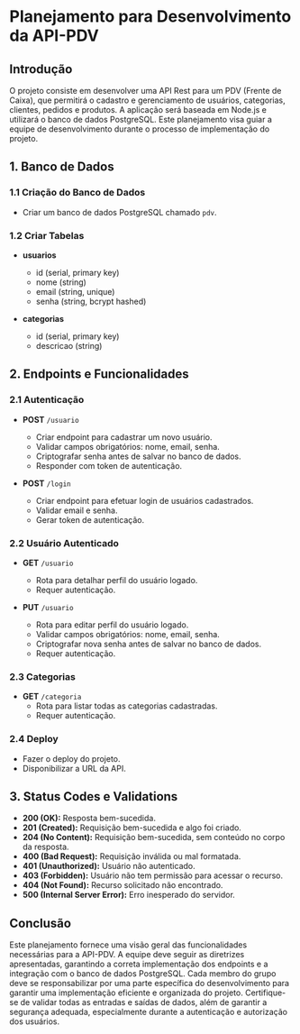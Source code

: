 # Planejamento para Desenvolvimento da API-PDV

## Introdução
O projeto consiste em desenvolver uma API Rest para um PDV (Frente de Caixa), que permitirá o cadastro e gerenciamento de usuários, categorias, clientes, pedidos e produtos. A aplicação será baseada em Node.js e utilizará o banco de dados PostgreSQL. Este planejamento visa guiar a equipe de desenvolvimento durante o processo de implementação do projeto.

## 1. Banco de Dados

### 1.1 Criação do Banco de Dados
- Criar um banco de dados PostgreSQL chamado `pdv`.

### 1.2 Criar Tabelas
- **usuarios**
  - id (serial, primary key)
  - nome (string)
  - email (string, unique)
  - senha (string, bcrypt hashed)

- **categorias**
  - id (serial, primary key)
  - descricao (string)

## 2. Endpoints e Funcionalidades

### 2.1 Autenticação
- **POST** `/usuario` 
  - Criar endpoint para cadastrar um novo usuário.
  - Validar campos obrigatórios: nome, email, senha.
  - Criptografar senha antes de salvar no banco de dados.
  - Responder com token de autenticação.

- **POST** `/login`
  - Criar endpoint para efetuar login de usuários cadastrados.
  - Validar email e senha.
  - Gerar token de autenticação.

### 2.2 Usuário Autenticado
- **GET** `/usuario`
  - Rota para detalhar perfil do usuário logado.
  - Requer autenticação.
  
- **PUT** `/usuario`
  - Rota para editar perfil do usuário logado.
  - Validar campos obrigatórios: nome, email, senha.
  - Criptografar nova senha antes de salvar no banco de dados.
  - Requer autenticação.

### 2.3 Categorias
- **GET** `/categoria`
  - Rota para listar todas as categorias cadastradas.
  - Requer autenticação.

### 2.4 Deploy
- Fazer o deploy do projeto.
- Disponibilizar a URL da API.

## 3. Status Codes e Validations
- **200 (OK):** Resposta bem-sucedida.
- **201 (Created):** Requisição bem-sucedida e algo foi criado.
- **204 (No Content):** Requisição bem-sucedida, sem conteúdo no corpo da resposta.
- **400 (Bad Request):** Requisição inválida ou mal formatada.
- **401 (Unauthorized):** Usuário não autenticado.
- **403 (Forbidden):** Usuário não tem permissão para acessar o recurso.
- **404 (Not Found):** Recurso solicitado não encontrado.
- **500 (Internal Server Error):** Erro inesperado do servidor.

## Conclusão
Este planejamento fornece uma visão geral das funcionalidades necessárias para a API-PDV. A equipe deve seguir as diretrizes apresentadas, garantindo a correta implementação dos endpoints e a integração com o banco de dados PostgreSQL. Cada membro do grupo deve se responsabilizar por uma parte específica do desenvolvimento para garantir uma implementação eficiente e organizada do projeto. Certifique-se de validar todas as entradas e saídas de dados, além de garantir a segurança adequada, especialmente durante a autenticação e autorização dos usuários.
